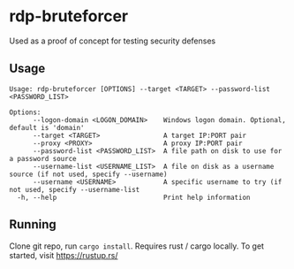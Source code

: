# rdp-bruteforcer

Used as a proof of concept for testing security defenses

## Usage
```
Usage: rdp-bruteforcer [OPTIONS] --target <TARGET> --password-list <PASSWORD_LIST>

Options:
      --logon-domain <LOGON_DOMAIN>    Windows logon domain. Optional, default is 'domain'
      --target <TARGET>                A target IP:PORT pair
      --proxy <PROXY>                  A proxy IP:PORT pair
      --password-list <PASSWORD_LIST>  A file path on disk to use for a password source
      --username-list <USERNAME_LIST>  A file on disk as a username source (if not used, specify --username)
      --username <USERNAME>            A specific username to try (if not used, specify --username-list
  -h, --help                           Print help information
```

## Running
Clone git repo, run `cargo install`. Requires rust / cargo locally. To get started, visit https://rustup.rs/